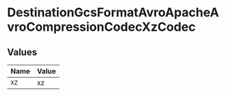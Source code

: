 # DestinationGcsFormatAvroApacheAvroCompressionCodecXzCodec


## Values

| Name  | Value |
| ----- | ----- |
| `XZ`  | xz    |